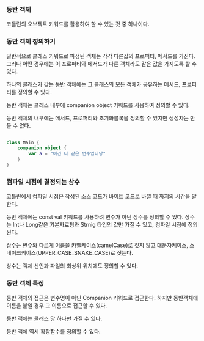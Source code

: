 ### 동반 객체

코들린의 오브젝트 키워드를 활용하여 할 수 있는 것 중 하나이다.

### 동반 객체 정의하기

일반적으로 클래스 키워드로 파생된 객체는 각각 다른값의 프로퍼티, 메서드를 가진다. 그러나 어떤 경우에는 이 프로퍼티와 메서드가 다른 객체라도 같은 값을 가지도록 할 수 있다.

하나의 클래스가 갖는 동반 객체에는 그 클래스의 모든 객체가 공유하는 메서드, 프로퍼티를 정의할 수 있다.

동반 객체는 클래스 내부에 companion object 키워드를 사용하여 정의할 수 있다. 

동반 객체의 내부에는 메서드, 프로퍼티와 초기화블록을 정의할 수 있지만 생성자는 만들 수 없다.

```kotlin

class Main {
    companion object {
        var a = "이건 다 같은 변수입니당"
    }
}

```

### 컴파일 시점에 결정되는 상수

코틀린에서 컴파일 시점은 작성된 소스 코드가 바이트 코드로 바뀔 때 까지의 시간을 말한다. 

동반 객체에는 const val 키워드를 사용하려 변수가 아닌 상수를 정의할 수 있다. 상수는 Int나 Long같은 기본자료형과 Strnig 타입의 값만 가질 수 있고, 컴파일 시점에 정의된다.

상수는 변수와 다르게 이름을 카멜케이스(camelCase)로 짓지 않고 대문자케이스, 스네이크케이스(UPPER_CASE_SNAKE_CASE)로 짓는다.

상수는 객체 선언과 파일의 최상위 위치에도 정의할 수 있다.


### 동반 객체 특징

동반 객체의 접근은 변수명이 아닌 Companion 키워드로 접근한다. 하지만 동반객체에 이름을 붙일 경우 그 이름으로 접근할 수 있다.

동반 객체는 클래스 당 하나만 가질 수 있다.

동반 객체 역시 확장함수를 정의할 수 있다. 
